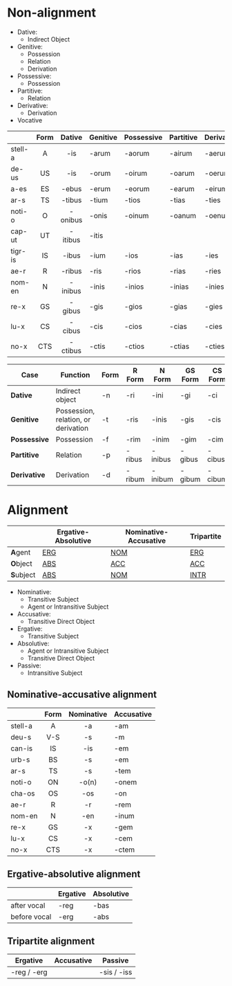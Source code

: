 # Non-alignment

- Dative:
	- Indirect Object
- Genitive:
	- Possession
	- Relation
	- Derivation
- Possessive:
	- Possession
- Partitive:
	- Relation
- Derivative:
	- Derivation
- Vocative

|         | Form | Dative  | Genitive | Possessive | Partitive | Derivative | Vocative |
| ------- |:----:|:-------:| -------- | ---------- | --------- | ---------- | -------- |
| stell-a |  A   |   -is   | -arum    | -aorum     | -airum    | -aerum     | -atum    |
| de-us   |  US  |   -is   | -orum    | -oirum     | -oarum    | -oerum     | -utum    |
| a-es    |  ES  |  -ebus  | -erum    | -eorum     | -earum    | -eirum     | -etum    |
| ar-s    |  TS  | -tibus  | -tium    | -tios      | -tias     | -ties      | -tum     |
| noti-o  |  O   | -onibus | -onis    | -oinum     | -oanum    | -oenum     | -otum    |
| cap-ut  |  UT  | -itibus | -itis    |            |           |            |          |
| tigr-is |  IS  |  -ibus  | -ium     | -ios       | -ias      | -ies       | -itum    |
| ae-r    |  R   | -ribus  | -ris     | -rios      | -rias     | -ries      | -rtum    |
| nom-en  |  N   | -inibus | -inis    | -inios     | -inias    | -inies     | -itum    |
| re-x    |  GS  | -gibus  | -gis     | -gios      | -gias     | -gies      | -gitum   |
| lu-x    |  CS  | -cibus  | -cis     | -cios      | -cias     | -cies      | -citum   |
| no-x    | CTS  | -ctibus | -ctis    | -ctios     | -ctias    | -cties     | -ctitum  |


| Case           | Function                            | Form | R Form | N Form  | GS Form | CS Form | CTS Form |
| -------------- | ----------------------------------- | ---- | ------ | ------- | ------- | ------- | -------- |
| **Dative**     | Indirect object                     | -n   | -ri    | -ini    | -gi     | -ci     | -cti     |
| **Genitive**   | Possession, relation, or derivation | -t   | -ris   | -inis   | -gis    | -cis    | -ctis    |
| **Possessive** | Possession                          | -f   | -rim   | -inim   | -gim    | -cim    | -ctim    |
| **Partitive**  | Relation                            | -p   | -ribus | -inibus | -gibus  | -cibus  | -ctibus  |
| **Derivative** | Derivation                          | -d   | -ribum | -inibum | -gibum  | -cibum  | -ctibum  |

# Alignment

|       | Ergative-Absolutive                                                    | Nominative-Accusative                                                  | Tripartite                                                                  |
| ----- | ---------------------------------------------------------------------- | ---------------------------------------------------------------------- | --------------------------------------------------------------------------- |
| **A**gent | [ERG](https://en.wikipedia.org/wiki/Ergative_case "Ergative case")     | [NOM](https://en.wikipedia.org/wiki/Nominative_case "Nominative case") | [ERG](https://en.wikipedia.org/wiki/Ergative_case "Ergative case")          |
| **O**bject | [ABS](https://en.wikipedia.org/wiki/Absolutive_case "Absolutive case") | [ACC](https://en.wikipedia.org/wiki/Accusative_case "Accusative case") | [ACC](https://en.wikipedia.org/wiki/Accusative_case "Accusative case")      |
| **S**ubject | [ABS](https://en.wikipedia.org/wiki/Absolutive_case "Absolutive case") | [NOM](https://en.wikipedia.org/wiki/Nominative_case "Nominative case") | [INTR](https://en.wikipedia.org/wiki/Intransitive_case "Intransitive case") |

- Nominative:
	- Transitive Subject
	- Agent or Intransitive Subject
- Accusative:
	- Transitive Direct Object
- Ergative:
	- Transitive Subject
- Absolutive:
	- Agent or Intransitive Subject
	- Transitive Direct Object
- Passive:
	- Intransitive Subject

## Nominative-accusative alignment

|           | Form | Nominative | Accusative |
| --------- |:----:|:----------:| ---------- |
| stell-a   |  A   |     -a     | -am        |
| deu-s     | V-S  |     -s     | -m         |
| can-is    |  IS  |    -is     | -em        |
| urb-s     |  BS  |     -s     | -em        |
| ar-s      |  TS  |     -s     | -tem       |
| noti-o    |  ON  |   -o(n)    | -onem      |
| cha-os    |  OS  |    -os     | -on        |
| ae-r      |  R   |     -r     | -rem       |
| nom-en    |  N   |    -en     | -inum      |
| re-x      |  GS  |     -x     | -gem       |
| lu-x      |  CS  |     -x     | -cem       |
| no-x      | CTS  |     -x     | -ctem      |

## Ergative-absolutive alignment

|              | Ergative | Absolutive |
| ------------ | -------- | ---------- |
| after vocal  | -reg     | -bas       |
| before vocal | -erg     | -abs       | 

## Tripartite alignment


| Ergative    | Accusative | Passive    |
| ----------- | ---------- | ---------- |
| -reg / -erg |            | -sis / -iss |
